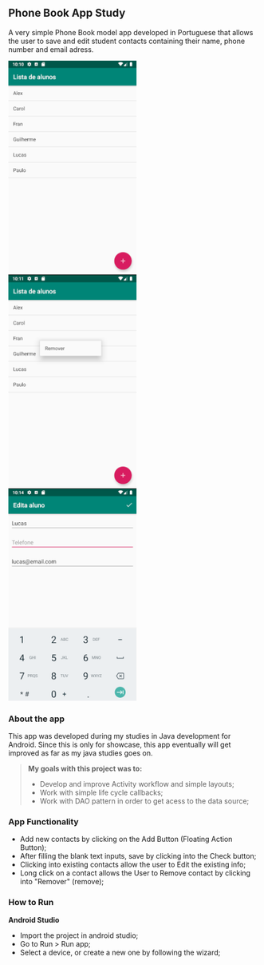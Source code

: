 ## Phone Book App Study

A very simple Phone Book model app developed in Portuguese that allows the user to save and edit student contacts containing 
their name, phone number and email adress.

![](screenshots/app_1.png) ![](screenshots/app_2.png) ![](screenshots/app_4.png)

### About the app

This app was developed during my studies in Java development for Android.
Since this is only for showcase, this app eventually will get improved as far as my java studies goes on. 


>**My goals with this project was to:**
>- Develop and improve Activity workflow and simple layouts;
>- Work with simple life cycle callbacks;
>- Work with DAO pattern in order to get acess to the data source;


### App Functionality

* Add new contacts by clicking on the Add Button (Floating Action Button);
* After filling the blank text inputs, save by clicking into the Check button;
* Clicking into existing contacts allow the user to Edit the existing info;
* Long click on a contact allows the User to Remove contact by clicking into "Remover" (remove);

### How to Run

**Android Studio**

* Import the project in android studio;
* Go to Run > Run app;
* Select a device, or create a new one by following the wizard;
